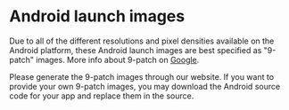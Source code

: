 # Android launch images

Due to all of the different resolutions and pixel densities available on the Android platform, these Android launch images are best specified as "9-patch" images. More info about 9-patch on [Google](https://www.google.com/search?q=android+9-patch+image).

Please generate the 9-patch images through our website. If you want to provide your own 9-patch images, you may download the Android source code for your app and replace them in the source.

